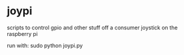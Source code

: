 joypi
=====

scripts to control gpio and other stuff off a consumer joystick on the raspberry pi

run with:
sudo python joypi.py
